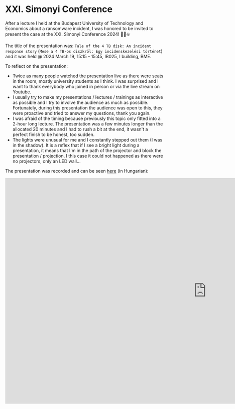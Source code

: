# XXI. Simonyi Conference

After a lecture I held at the Budapest University of Technology and Economics about a ransomware incident, I was honored to be invited to present the case at the XXI. Simonyi Conference 2024! 👨‍🏫☣️

The title of the presentation was: `Tale of the 4 TB disk: An incident response story` (`Mese a 4 TB-os diszkről: Egy incidenskezelési történet`) and it was held @ 2024 March 19, 15:15 - 15:45, IB025, I building, BME.

To reflect on the presentation:
- Twice as many people watched the presentation live as there were seats in the room, mostly university students as I think. I was surprised and I want to thank everybody who joined in person or via the live stream on Youtube.
- I usually try to make my presentations / lectures / trainings as interactive as possible and I try to involve the audience as much as possible. Fortunately, during this presentation the audience was open to this, they were proactive and tried to answer my questions, thank you again.
- I was afraid of the timing because previously this topic only fitted into a 2-hour long lecture. The presentation was a few minutes longer than the allocated 20 minutes and I had to rush a bit at the end, it wasn't a perfect finish to be honest, too sudden.
- The lights were unusual for me and I constantly stepped out them (I was in the shadow). It is a reflex that if I see a bright light during a presentation, it means that I'm in the path of the projector and block the presentation / projection. I this case it could not happened as there were no projectors, only an LED wall...

The presentation was recorded and can be seen [here](https://www.youtube-nocookie.com/embed/DGykIKTaoeI) (in Hungarian):

<iframe width="1280" height="720" src="https://www.youtube-nocookie.com/embed/DGykIKTaoeI" title="XXI. Simonyi Conference – Tale of the 4 TB disk (in Hungarian)" frameborder="0" allow="accelerometer; autoplay; clipboard-write; encrypted-media; gyroscope; picture-in-picture; web-share" referrerpolicy="strict-origin-when-cross-origin" allowfullscreen></iframe>
